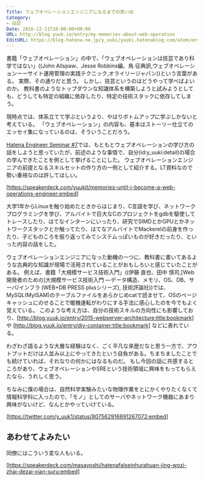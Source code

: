```yaml
---
Title: ウェブオペレーションエンジニアになるまでの思い出
Category:
- 日記
Date: 2016-12-11T10:00:00+09:00
URL: http://blog.yuuk.io/entry/my-memories-about-web-operation
EditURL: https://blog.hatena.ne.jp/y_uuki/yuuki.hatenablog.com/atom/entry/10328749687198368010
---
```


書籍「ウェブオペレーション」の中で、「ウェブオペレーションは技芸であり科学ではない」((John Allspaw、Jesse Robbins編、角 征典訳,ウェブオペレーションーーサイト運用管理の実践テクニック,オライリージャパン))という言葉がある。
実際、その通りだと思う。
しかし、技芸というのはどうやって学べばよいのか。
教科書のようなトップダウンな知識体系を構築しようと試みようとしても、どうしても特定の組織に依存したり、特定の技術スタックに依存してしまう。

現時点では、体系立てて学ぶというより、やはりボトムアップに学ぶしかないと考えている。
「ウェブオペレーション」の内容も、基本はストーリー仕立てのエッセイ集になっているのは、そういうことだろう。

[Hatena Engineer Seminar #7](https://hatena.connpass.com/event/45217/)では、もともとウェブオペレーションの学び方の話をしようと思っていたが、前述のような事情で、自分(id:y_uuki:detail)の場合の学んできたことを例として挙げることにした。
ウェブオペレーションエンジニアの前提となるスキルセットの作り方の一例として紹介する。LT資料なので勢い重視なのは許してほしい。

[https://speakerdeck.com/yuukit/memories-until-i-become-a-web-operations-engineer:embed]

大学1年からLinuxを触り始めたときからはじまり、C言語を学び、ネットワークプログラミングを学び、アルバイトで巨大なCのプロジェクトをgdbを駆使してトレースしたり、はてなインターンにいったり、研究でSIMDとかGPUとかネットワークスタックとか触ってたり、はてなアルバイトでMackerelの前身を作ったり、子どものころを振り返ってみてシステムっぽいものが好きだったり、といった内容の話をした。

ウェブオペレーションエンジニアになった動機の一つに、教科書に書いてあるような古典的な知識が現場で活用されていることがおもしろいと感じていたことがある。
例えば、書籍「大規模サービス技術入門」((伊藤 直也、田中 慎司,[Web開発者のための]大規模サービス技術入門 ―データ構造、メモリ、OS、DB、サーバ/インフラ (WEB+DB PRESS plusシリーズ), 技術評論社))では、MySQL(MyISAM)のテーブルファイルをあらかじめcatで読ませて、OSのページキャッシュにのせることで暖機運転がわりにする手法に感心したのを今でもよく覚えている。
このような考え方は、自分の技術スキルの方向性にも影響しており、[http://blog.yuuk.io/entry/2015-webserver-architecture:title:bookmark] や [http://blog.yuuk.io/entry/diy-container:title:bookmark] などに表れている。

わざわざ語るような大層な経験はなく、ごく平凡な来歴だなと思う一方で、アウトプットだけは人並み以上にやってきたという自負がある。ちまちましたことでも続けていれば、それなりの何かにはなるものだ。
もし今回の話に共感するところがあり、ウェブオペレーションやSREという技術領域に興味をもってもらえたなら、うれしく思う。

ちなみに僕の場合は、自然科学実験みたいな物理作業をとにかくやりたくなくて情報科学科に入ったので、「モノ」としてのサーバやネットワーク機器にあまり興味がないけど、なんとかやっていけている。

[https://twitter.com/y_uuk1/status/807562916891267072:embed]

## あわせてよみたい

同僚にはこういう変な人もいる。

[https://speakerdeck.com/masayoshi/hatenafalseinhurahuan-jing-wozi-zhai-dezai-xian-suru:embed]
